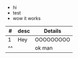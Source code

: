 - hi
- test
- wow it works

| # | desc | Details |
|---|------|---------|
|1  | Hey  |OOOOOOOOO|
|^^ |      |ok man   |

